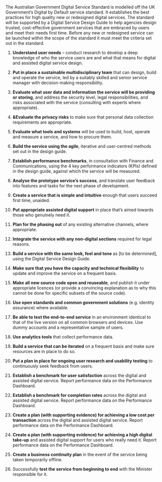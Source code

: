 The Australian Government Digital Service Standard is modelled off the UK Government’s Digital by Default service standard. It establishes the best practices for high quality new or redesigned digital services. The standard will be supported by a Digital Service Design Guide to help agencies design trusted, cost-effective government services that are embraced by users and meet their needs first time. Before any new or redesigned service can be launched within the scope of the standard it must meet the criteria set out in the standard.


1.	**Understand user needs** – conduct research to develop a deep knowledge of who the service users are and what that means for digital and assisted digital service design.

2.	**Put in place a sustainable multidisciplinary team** that can design, build and operate the service, led by a suitably skilled and senior service manager with decision-making responsibility.

3.	**Evaluate what user data and information the service will be providing or storing**, and address the security level, legal responsibilities, and risks associated with the service (consulting with experts where appropriate).

4.	**&Evaluate the privacy risks** to make sure that personal data collection requirements are appropriate.

5.	**Evaluate what tools and systems** will be used to build, host, operate and measure a service, and how to procure them.

6.	**Build the service using the agile**, iterative and user-centred methods set out in the design guide.

7.	**Establish performance benchmarks**, in consultation with Finance and Communications, using the 4 key performance indicators (KPIs) defined in the design guide, against which the service will be measured.

8.	**Analyse the prototype service’s success**, and translate user feedback into features and tasks for the next phase of development.

9.	**Create a service that is simple and intuitive** enough that users succeed first time, unaided.

10.	**Put appropriate assisted digital support** in place that’s aimed towards those who genuinely need it.

11.	**Plan for the phasing out** of any existing alternative channels, where appropriate.

12.	**Integrate the service with any non-digital sections** required for legal reasons.

13.	**Build a service with the same look, feel and tone** as [to be determined], using the Digital Service Design Guide.

14.	**Make sure that you have the capacity and technical flexibility** to update and improve the service on a frequent basis.

15.	**Make all new source code open and reuseable**, and publish it under appropriate licences (or provide a convincing explanation as to why this cannot be done for specific subsets of the source code).

16.	**Use open standards and common government solutions** (e.g. identity assurance) where available.

17.	**Be able to test the end-to-end service** in an environment identical to that of the live version on all common browsers and devices. Use dummy accounts and a representative sample of users.

18.	**Use analytics tools** that collect performance data.

19.	**Build a service that can be iterated** on a frequent basis and make sure resources are in place to do so.

20.	**Put a plan in place for ongoing user research and usability testing** to continuously seek feedback from users.

21.	**Establish a benchmark for user satisfaction** across the digital and assisted digital service. Report performance data on the Performance Dashboard.

22.	**Establish a benchmark for completion rates** across the digital and assisted digital service. Report performance data on the Performance Dashboard.

23.	**Create a plan (with supporting evidence) for achieving a low cost per transaction** across the digital and assisted digital service. Report performance data on the Performance Dashboard.

24.	**Create a plan (with supporting evidence) for achieving a high digital take-up** and assisted digital support for users who really need it. Report performance data on the Performance Dashboard.

25.	**Create a business continuity plan** in the event of the service being taken temporarily offline.

26.	Successfully **test the service from beginning to end** with the Minister responsible for it.

